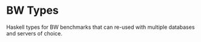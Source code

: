 # BW Types

Haskell types for BW benchmarks that can re-used with multiple databases and servers of choice.
